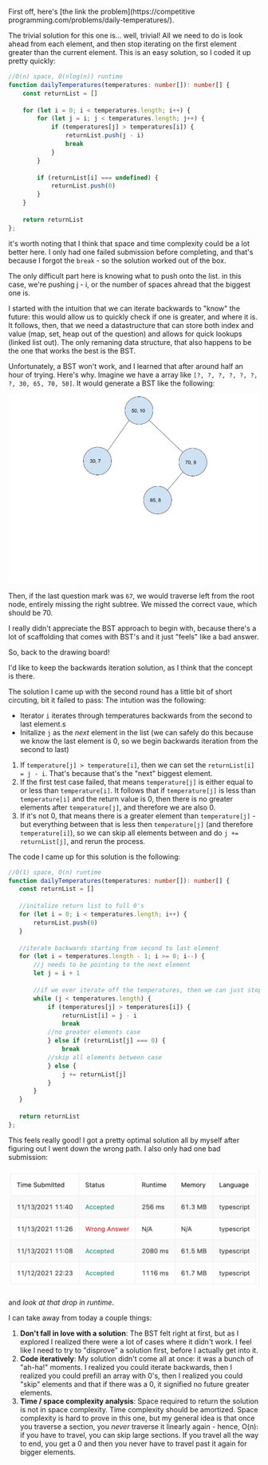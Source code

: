 First off, here's [the link the problem](https://competitive programming.com/problems/daily-temperatures/).

The trivial solution for this one is... well, trivial! All we need to do is look ahead from each element, and then stop iterating on the first element greater than the current element. This is an easy solution, so I coded it up pretty quickly:

```typescript
//O(n) space, O(nlog(n)) runtime
function dailyTemperatures(temperatures: number[]): number[] {
    const returnList = []

    for (let i = 0; i < temperatures.length; i++) {
        for (let j = i; j < temperatures.length; j++) {
            if (temperatures[j] > temperatures[i]) {
                returnList.push(j - i)
                break
            }
        }

        if (returnList[i] === undefined) {
            returnList.push(0)
        }
    }

    return returnList
};
```

it's worth noting that I think that space and time complexity could be a lot better here. I only had one failed submission before completing, and that's because I forgot the `break` - so the solution worked out of the box.

The only difficult part here is knowing what to push onto the list. in this case, we're pushing j - i, or the number of spaces ahread that the biggest one is.

I started with the intuition that we can iterate backwards to "know" the future: this would allow us to quickly check if one is greater, and where it is. It follows, then, that we need a datastructure that can store both index and value (map, set, heap out of the question) and allows for quick lookups (linked list out). The only remaning data structure, that also happens to be the one that works the best is the BST.

Unfortunately, a BST won't work, and I learned that after around half an hour of trying. Here's why. Imagine we have a array like `[?, ?, ?, ?, ?, ?, ?, 30, 65, 70, 50]`. It would generate a BST like the following:

![A unbalanced bst](bst.png)

Then, if the last question mark was `67`, we would traverse left from the root node, entirely missing the right subtree. We missed the correct vaue, which should be 70.

I really didn't appreciate the BST approach to begin with, because there's a lot of scaffolding that comes with BST's and it just "feels" like a bad answer.

So, back to the drawing board!

I'd like to keep the backwards iteration solution, as I think that the concept is there.

The solution I came up with the second round has a little bit of short circuting, bit it failed to pass: The intution was the following:

 - Iterator `i` iterates through temperatures backwards from the second to last element.s
 - Initalize `j` as the *next* element in the list (we can safely do this because we know the last element is 0, so we begin backwards iteration from the second to last)

 1. If `temperature[j] > temperature[i]`, then we can set the `returnList[i] = j - i`. That's because that's the "next" biggest element.
 2. If the first test case failed, that means `temperature[j]` is either equal to or less than `temperature[i]`. It follows that if `temperature[j]` is less than `temperature[i]` and the return value is 0, then there is no greater elements after `temperature[j]`, and therefore we are also 0.
 3. If it's not 0, that means there is a greater element than `temperature[j]` - but everything between that is less then `temperature[j]` (and therefore `temperature[i]`), so we can skip all elements between and do `j += returnList[j]`, and rerun the process.

 The code I came up for this solution is the following:

 ```typescript
 //O(1) space, O(n) runtime
 function dailyTemperatures(temperatures: number[]): number[] {
    const returnList = []

    //initalize return list to full 0's
    for (let i = 0; i < temperatures.length; i++) {
        returnList.push(0)
    }

    //iterate backwards starting from second to last element
    for (let i = temperatures.length - 1; i >= 0; i--) {
        //j needs to be pointing to the next element
        let j = i + 1

        //if we ever iterate off the temperatures, then we can just stop (handles "off by one").
        while (j < temperatures.length) {
            if (temperatures[j] > temperatures[i]) {
                returnList[i] = j - i
                break
            //no greater elements case
            } else if (returnList[j] === 0) {
                break
            //skip all elements between case
            } else {
                j += returnList[j]
            }
        }
    }

    return returnList
};
 ```

 This feels really good! I got a pretty optimal solution all by myself after figuring out I went down the wrong path. I also only had one bad submission:

 ![My submissions](runtime.png)

 and *look at that drop in runtime*.

 I can take away from today a couple things:

 1. **Don't fall in love with a solution**: The BST felt right at first, but as I explored I realized there were a lot of cases where it didn't work. I feel like I need to try to "disprove" a solution first, before I actually get into it.
 2. **Code iteratively**: My solution didn't come all at once: it was a bunch of "ah-ha!" moments. I realized you could iterate backwards, then I realized you could prefill an array with 0's, then I realized you could "skip" elements and that if there was a 0, it signified no future greater elements.
 3. **Time / space complexity analysis**: Space required to return the solution is not in space complexity. Time complexity should be amortized. Space complexity is hard to prove in this one, but my general idea is that once you traverse a section, you *never* traverse it linearly again - hence, O(n): if you have to travel, you can skip large sections. If you travel all the way to end, you get a 0 and then you never have to travel past it again for bigger elements.